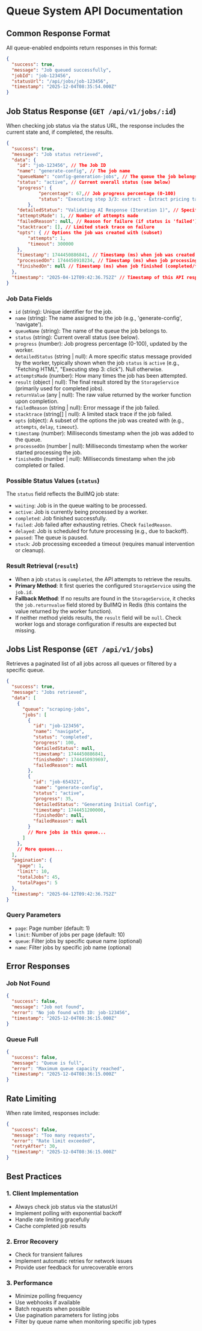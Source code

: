 # Queue System API Documentation

## Common Response Format

All queue-enabled endpoints return responses in this format:

```json
{
  "success": true,
  "message": "Job queued successfully",
  "jobId": "job-123456",
  "statusUrl": "/api/jobs/job-123456",
  "timestamp": "2025-12-04T08:35:54.000Z"
}
```

## Job Status Response (`GET /api/v1/jobs/:id`)

When checking job status via the status URL, the response includes the current state and, if completed, the results.

```json
{
  "success": true,
  "message": "Job status retrieved",
  "data": {
    "id": "job-123456", // The Job ID
    "name": "generate-config", // The job name
    "queueName": "config-generation-jobs", // The queue the job belongs to
    "status": "active", // Current overall status (see below)
    "progress": {
            "percentage": 67,// Job progress percentage (0-100)
            "status": "Executing step 3/3: extract - Extract pricing table data with provider, model, context, and token prices"
        },
    "detailedStatus": "Validating AI Response (Iteration 1)", // Specific status from worker (when active)
    "attemptsMade": 1, // Number of attempts made
    "failedReason": null, // Reason for failure (if status is 'failed')
    "stacktrace": [], // Limited stack trace on failure
    "opts": { // Options the job was created with (subset)
        "attempts": 1,
        "timeout": 300000
    },
    "timestamp": 1744450886841, // Timestamp (ms) when job was created
    "processedOn": 1744450910234, // Timestamp (ms) when job processing started
    "finishedOn": null // Timestamp (ms) when job finished (completed/failed)
  },
  "timestamp": "2025-04-12T09:42:36.752Z" // Timestamp of this API response
}
```

### Job Data Fields

- `id` (string): Unique identifier for the job.
- `name` (string): The name assigned to the job (e.g., 'generate-config', 'navigate').
- `queueName` (string): The name of the queue the job belongs to.
- `status` (string): Current overall status (see below).
- `progress` (number): Job progress percentage (0-100), updated by the worker.
- `detailedStatus` (string | null): A more specific status message provided by the worker, typically shown when the job `status` is `active` (e.g., "Fetching HTML", "Executing step 3: click"). Null otherwise.
- `attemptsMade` (number): How many times the job has been attempted.
- `result` (object | null): The final result stored by the `StorageService` (primarily used for completed jobs).
- `returnValue` (any | null): The raw value returned by the worker function upon completion.
- `failedReason` (string | null): Error message if the job failed.
- `stacktrace` (string[] | null): A limited stack trace if the job failed.
- `opts` (object): A subset of the options the job was created with (e.g., `attempts`, `delay`, `timeout`).
- `timestamp` (number): Milliseconds timestamp when the job was added to the queue.
- `processedOn` (number | null): Milliseconds timestamp when the worker started processing the job.
- `finishedOn` (number | null): Milliseconds timestamp when the job completed or failed.

### Possible Status Values (`status`)

The `status` field reflects the BullMQ job state:

- `waiting`: Job is in the queue waiting to be processed.
- `active`: Job is currently being processed by a worker.
- `completed`: Job finished successfully.
- `failed`: Job failed after exhausting retries. Check `failedReason`.
- `delayed`: Job is scheduled for future processing (e.g., due to backoff).
- `paused`: The queue is paused.
- `stuck`: Job processing exceeded a timeout (requires manual intervention or cleanup).

### Result Retrieval (`result`)

- When a job `status` is `completed`, the API attempts to retrieve the results.
- **Primary Method**: It first queries the configured `StorageService` using the `job.id`.
- **Fallback Method**: If no results are found in the `StorageService`, it checks the `job.returnvalue` field stored by BullMQ in Redis (this contains the value returned by the worker function).
- If neither method yields results, the `result` field will be `null`. Check worker logs and storage configuration if results are expected but missing.

## Jobs List Response (`GET /api/v1/jobs`)

Retrieves a paginated list of all jobs across all queues or filtered by a specific queue.

```json
{
  "success": true,
  "message": "Jobs retrieved",
  "data": [
    {
      "queue": "scraping-jobs",
      "jobs": [
        {
          "id": "job-123456",
          "name": "navigate",
          "status": "completed",
          "progress": 100,
          "detailedStatus": null,
          "timestamp": 1744450886841,
          "finishedOn": 1744450939697,
          "failedReason": null
        },
        {
          "id": "job-654321",
          "name": "generate-config",
          "status": "active",
          "progress": 35,
          "detailedStatus": "Generating Initial Config",
          "timestamp": 1744451200000,
          "finishedOn": null,
          "failedReason": null
        }
        // More jobs in this queue...
      ]
    },
    // More queues...
  ],
  "pagination": {
    "page": 1,
    "limit": 10,
    "totalJobs": 45,
    "totalPages": 5
  },
  "timestamp": "2025-04-12T09:42:36.752Z"
}
```

### Query Parameters

- `page`: Page number (default: 1)
- `limit`: Number of jobs per page (default: 10)
- `queue`: Filter jobs by specific queue name (optional)
- `name`: Filter jobs by specific job name (optional)

## Error Responses

### Job Not Found

```json
{
  "success": false,
  "message": "Job not found",
  "error": "No job found with ID: job-123456",
  "timestamp": "2025-12-04T08:36:15.000Z"
}
```

### Queue Full

```json
{
  "success": false,
  "message": "Queue is full",
  "error": "Maximum queue capacity reached",
  "timestamp": "2025-12-04T08:36:15.000Z"
}
```

## Rate Limiting

When rate limited, responses include:

```json
{
  "success": false,
  "message": "Too many requests",
  "error": "Rate limit exceeded",
  "retryAfter": 30,
  "timestamp": "2025-12-04T08:36:15.000Z"
}
```

## Best Practices

### 1. Client Implementation
- Always check job status via the statusUrl
- Implement polling with exponential backoff
- Handle rate limiting gracefully
- Cache completed job results

### 2. Error Recovery
- Check for transient failures
- Implement automatic retries for network issues
- Provide user feedback for unrecoverable errors

### 3. Performance
- Minimize polling frequency
- Use webhooks if available
- Batch requests when possible
- Use pagination parameters for listing jobs
- Filter by queue name when monitoring specific job types
